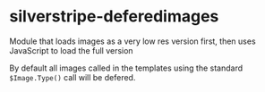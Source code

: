 # silverstripe-deferedimages
Module that loads images as a very low res version first, then uses JavaScript to load the full version

By default all images called in the templates using the standard `$Image.Type()` call will be defered.